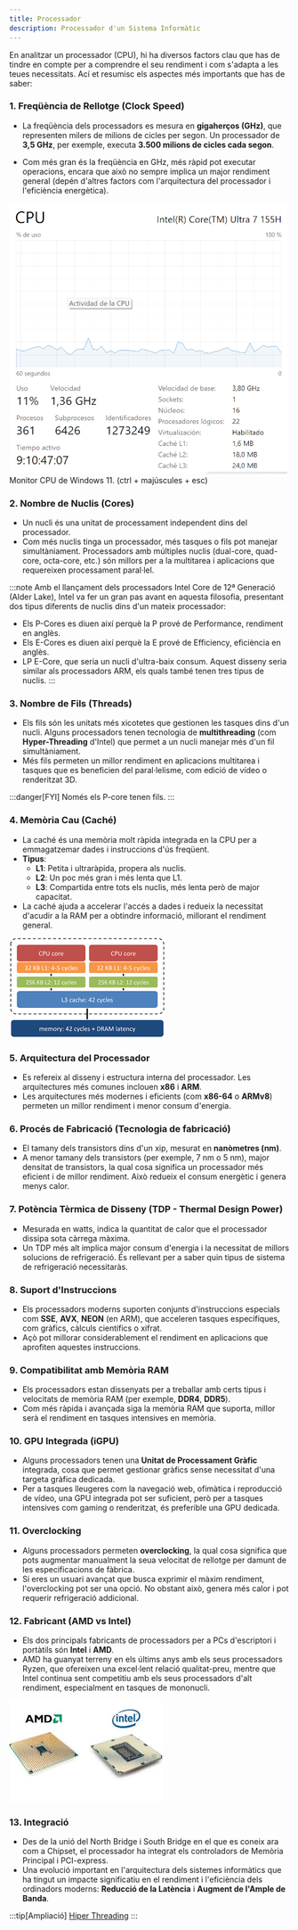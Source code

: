 ```yaml
---
title: Processador
description: Processador d'un Sistema Informàtic
---
```


En analitzar un processador (CPU), hi ha diversos factors clau que has de tindre en compte per a comprendre el seu rendiment i com s'adapta a les teues necessitats. Ací et resumisc els aspectes més importants que has de saber:

### 1. **Freqüència de Rellotge (Clock Speed)**

- La freqüència dels processadors es mesura en **gigaherços (GHz)**, que representen milers de milions de cicles per segon. Un processador de **3,5 GHz**, per exemple, executa **3.500 milions de cicles cada segon**.

- Com més gran és la freqüència en GHz, més ràpid pot executar operacions, encara que això no sempre implica un major rendiment general (depén d'altres factors com l'arquitectura del processador i l'eficiència energètica).

![Monitor CPU W11](../../../../assets/ut1/cpuMonitor.png)
Monitor CPU de Windows 11. (ctrl + majúscules + esc)

### 2. **Nombre de Nuclis (Cores)**
   - Un nucli és una unitat de processament independent dins del processador.
   - Com més nuclis tinga un processador, més tasques o fils pot manejar simultàniament. Processadors amb múltiples nuclis (dual-core, quad-core, octa-core, etc.) són millors per a la multitarea i aplicacions que requereixen processament paral·lel.
   
   :::note
   Amb el llançament dels processadors Intel Core de 12ª Generació (Alder Lake), Intel va fer un gran pas avant en aquesta filosofia, presentant dos tipus diferents de nuclis dins d'un mateix processador:

   - Els P-Cores es diuen així perquè la P prové de Performance, rendiment en anglès.
   - Els E-Cores es diuen així perquè la E prové de Efficiency, eficiència en anglès.
   - LP E-Core, que seria un nucli d'ultra-baix consum. Aquest disseny seria similar als processadors ARM, els quals també tenen tres tipus de nuclis.
   :::

### 3. **Nombre de Fils (Threads)**
   - Els fils són les unitats més xicotetes que gestionen les tasques dins d'un nucli. Alguns processadors tenen tecnologia de **multithreading** (com **Hyper-Threading** d'Intel) que permet a un nucli manejar més d'un fil simultàniament.
   - Més fils permeten un millor rendiment en aplicacions multitarea i tasques que es beneficien del paral·lelisme, com edició de vídeo o renderitzat 3D.

:::danger[FYI]
Només els P-core tenen fils.
:::

### 4. **Memòria Cau (Caché)**
   - La caché és una memòria molt ràpida integrada en la CPU per a emmagatzemar dades i instruccions d'ús freqüent.
   - **Tipus**: 
     - **L1**: Petita i ultraràpida, propera als nuclis.
     - **L2**: Un poc més gran i més lenta que L1.
     - **L3**: Compartida entre tots els nuclis, més lenta però de major capacitat.
   - La caché ajuda a accelerar l'accés a dades i redueix la necessitat d'acudir a la RAM per a obtindre informació, millorant el rendiment general.

   ![Caches L1, L2, L3](../../../../assets/ut1/caches.png) 

### 5. **Arquitectura del Processador**
   - Es refereix al disseny i estructura interna del processador. Les arquitectures més comunes inclouen **x86** i **ARM**.
   - Les arquitectures més modernes i eficients (com **x86-64** o **ARMv8**) permeten un millor rendiment i menor consum d'energia.

### 6. **Procés de Fabricació (Tecnologia de fabricació)**
   - El tamany dels transistors dins d'un xip, mesurat en **nanòmetres (nm)**.
   - A menor tamany dels transistors (per exemple, 7 nm o 5 nm), major densitat de transistors, la qual cosa significa un processador més eficient i de millor rendiment. Això redueix el consum energètic i genera menys calor.

### 7. **Potència Tèrmica de Disseny (TDP - Thermal Design Power)**
   - Mesurada en watts, indica la quantitat de calor que el processador dissipa sota càrrega màxima.
   - Un TDP més alt implica major consum d'energia i la necessitat de millors solucions de refrigeració. És rellevant per a saber quin tipus de sistema de refrigeració necessitaràs.

### 8. **Suport d'Instruccions**
   - Els processadors moderns suporten conjunts d'instruccions especials com **SSE**, **AVX**, **NEON** (en ARM), que acceleren tasques específiques, com gràfics, càlculs científics o xifrat.
   - Açò pot millorar considerablement el rendiment en aplicacions que aprofiten aquestes instruccions.

### 9. **Compatibilitat amb Memòria RAM**
   - Els processadors estan dissenyats per a treballar amb certs tipus i velocitats de memòria RAM (per exemple, **DDR4**, **DDR5**).
   - Com més ràpida i avançada siga la memòria RAM que suporta, millor serà el rendiment en tasques intensives en memòria.

### 10. **GPU Integrada (iGPU)**
   - Alguns processadors tenen una **Unitat de Processament Gràfic** integrada, cosa que permet gestionar gràfics sense necessitat d'una targeta gràfica dedicada.
   - Per a tasques lleugeres com la navegació web, ofimàtica i reproducció de vídeo, una GPU integrada pot ser suficient, però per a tasques intensives com gaming o renderitzat, és preferible una GPU dedicada.

### 11. **Overclocking**
   - Alguns processadors permeten **overclocking**, la qual cosa significa que pots augmentar manualment la seua velocitat de rellotge per damunt de les especificacions de fàbrica.
   - Si eres un usuari avançat que busca exprimir el màxim rendiment, l'overclocking pot ser una opció. No obstant això, genera més calor i pot requerir refrigeració addicional.

### 12. **Fabricant (AMD vs Intel)**
   - Els dos principals fabricants de processadors per a PCs d'escriptori i portàtils són **Intel** i **AMD**.
   - AMD ha guanyat terreny en els últims anys amb els seus processadors Ryzen, que ofereixen una excel·lent relació qualitat-preu, mentre que Intel continua sent competitiu amb els seus processadors d'alt rendiment, especialment en tasques de mononucli.

![Processador AMD i Intel](../../../../assets/ut1/procesador.jpg) 

### 13. **Integració**
   - Des de la unió del North Bridge i South Bridge en el que es coneix ara com a Chipset, el processador ha integrat els controladors de Memòria Principal i PCI-express.
   - Una evolució important en l'arquitectura dels sistemes informàtics que ha tingut un impacte significatiu en el rendiment i l'eficiència dels ordinadors moderns: **Reducció de la Latència** i **Augment de l'Ample de Banda**.

:::tip[Ampliació]
[Hiper Threading](https://www.youtube.com/watch?v=lrT9Bl0MCXQ)
:::